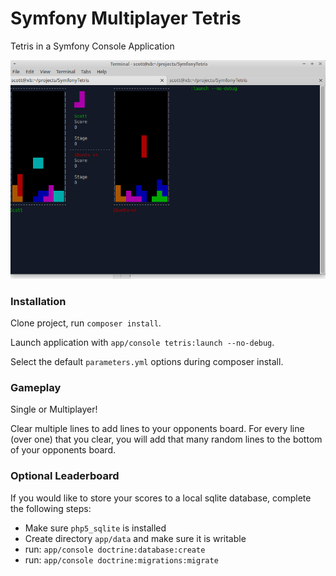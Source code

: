 Symfony Multiplayer Tetris
==========================

Tetris in a Symfony Console Application

![Tetris Image](resources/tetris.png)

### Installation

Clone project, run `composer install`.

Launch application with `app/console tetris:launch --no-debug`.

Select the default `parameters.yml` options during composer install.

### Gameplay

Single or Multiplayer!

Clear multiple lines to add lines to your opponents board. For every line (over one) that you clear, you will add that many random lines to the bottom of your opponents board.

### Optional Leaderboard

If you would like to store your scores to a local sqlite database, complete the following steps:
* Make sure `php5_sqlite` is installed
* Create directory `app/data` and make sure it is writable
* run: `app/console doctrine:database:create`
* run: `app/console doctrine:migrations:migrate`
